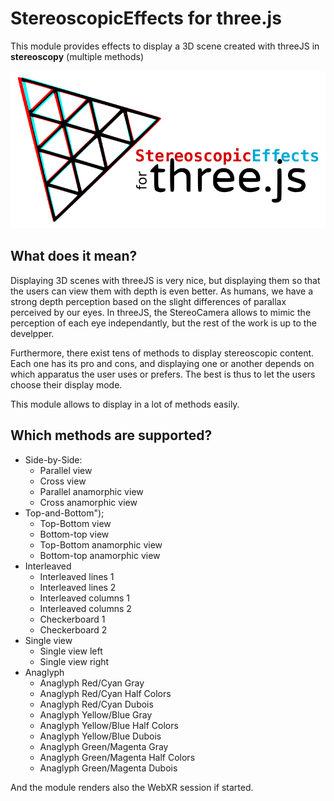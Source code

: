 StereoscopicEffects for three.js
================================

This module provides effects to display a 3D scene created with threeJS in **stereoscopy** (multiple methods)

![Logo](logo/module_logo.png)

What does it mean?
------------------

Displaying 3D scenes with threeJS is very nice, but displaying them so that the users can view them with depth is even better.
As humans, we have a strong depth perception based on the slight differences of parallax perceived by our eyes.
In threeJS, the StereoCamera allows to mimic the perception of each eye independantly, but the rest of the work is up to the develpper.

Furthermore, there exist tens of methods to display stereoscopic content.
Each one has its pro and cons, and displaying one or another depends on which apparatus the user uses or prefers.
The best is thus to let the users choose their display mode.

This module allows to display in a lot of methods easily.

Which methods are supported?
----------------------------

- Side-by-Side:
    * Parallel view
    * Cross view
    * Parallel anamorphic view
    * Cross anamorphic view
- Top-and-Bottom");
    * Top-Bottom view
    * Bottom-top view
    * Top-Bottom anamorphic view
    * Bottom-top anamorphic view
- Interleaved
    * Interleaved lines 1
    * Interleaved lines 2
    * Interleaved columns 1
    * Interleaved columns 2
    * Checkerboard 1
    * Checkerboard 2
- Single view
    * Single view left
    * Single view right
- Anaglyph
    * Anaglyph Red/Cyan Gray
    * Anaglyph Red/Cyan Half Colors
    * Anaglyph Red/Cyan Dubois
    * Anaglyph Yellow/Blue Gray
    * Anaglyph Yellow/Blue Half Colors
    * Anaglyph Yellow/Blue Dubois
    * Anaglyph Green/Magenta Gray
    * Anaglyph Green/Magenta Half Colors
    * Anaglyph Green/Magenta Dubois

And the module renders also the WebXR session if started.
